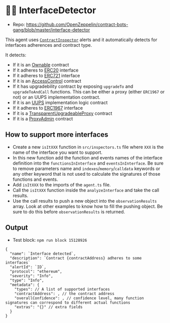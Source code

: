 # :male_detective: InterfaceDetector

- Repo: https://github.com/OpenZeppelin/contract-bots-gang/blob/master/interface-detector

This agent uses [`ContractInspector`](https://explorer.forta.network/agent/0x9703bb3bf08bc89e6d0fd273fa995c32f75e8998c314bafdafcfe2491678f083) alerts and it automatically detects for interfaces adherences and contract type.

It detects:
- If it is an [Ownable](https://github.com/OpenZeppelin/openzeppelin-contracts/blob/master/contracts/access/Ownable.sol) contract
- If it adheres to [ERC20](https://eips.ethereum.org/EIPS/eip-20) interface
- If it adheres to [ERC721](https://eips.ethereum.org/EIPS/eip-721) interface
- If it is an [AccessControl](https://github.com/OpenZeppelin/openzeppelin-contracts/blob/master/contracts/access/AccessControl.sol) contract
- If it has upgradebility contract by exposing `upgradeTo` and `upgradeToAndCall` functions. This can be either a proxy (either `ERC1967` or not) or an UUPS implementation contract. 
- If it is an [UUPS](https://github.com/OpenZeppelin/openzeppelin-contracts/blob/master/contracts/proxy/utils/UUPSUpgradeable.sol) implementation logic contract
- If it adheres to [ERC1967](https://eips.ethereum.org/EIPS/eip-1967) interface
- If it is a [TransparentUpgradeableProxy](https://github.com/OpenZeppelin/openzeppelin-contracts/blob/master/contracts/proxy/transparent/TransparentUpgradeableProxy.sol) contract 
- If it is a [ProxyAdmin](https://github.com/OpenZeppelin/openzeppelin-contracts/blob/master/contracts/proxy/transparent/ProxyAdmin.sol) contract

## How to support more interfaces

- Create a new `isItXXX` function in `src/inspectors.ts` file where `XXX` is the name of the interface you want to support.
- In this new function add the function and events names of the interface definition into the `functionsInInterface` and `eventsInInterface`. Be sure to remove parameters name and `indexes`/`memory`/`calldata` keywords or any other keyword that is not used to calculate the signatures of those functions and events.
- Add `isItXXX` to the imports of the `agent.ts` file.
- Call the `isItXXX` function inside the `analyzeInterface` and take the call results.
- Use the call results to push a new object into the `observationResults` array. Look at other examples to know how to fill the pushing object. Be sure to do this before `observationResults` is returned.

## Output

- Test block: `npm run block 15128926`

```
{
  "name": `Interface detected`,
  "description": `Contract {contractAddress} adheres to some interfaces`
  "alertId": `ID`,
  "protocol": "ethereum",
  "severity": "Info",
  "type": "Info",
  "metadata": {
    "types": // A list of supported interfaces
    "contractAddress": , // the contract address
    "overallConfidence": , // confidence level, many function signatures can correspond to different actual functions
    "extras": "{}" // extra fields
  }
}
```
